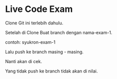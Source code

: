 # Live Code Exam

Clone Git ini terlebih dahulu.

Setelah di Clone Buat branch dengan nama-exam-1.

contoh: syukron-exam-1

Lalu push ke branch masing - masing.

Nanti akan di cek.

Yang tidak push ke branch tidak akan di nilai.